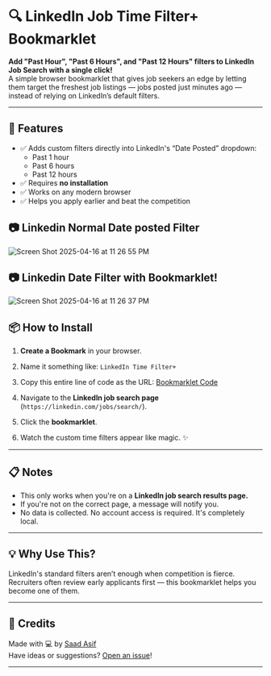 # 🔍 LinkedIn Job Time Filter+ Bookmarklet

**Add "Past Hour", "Past 6 Hours", and "Past 12 Hours" filters to LinkedIn Job Search with a single click!**  
A simple browser bookmarklet that gives job seekers an edge by letting them target the freshest job listings — jobs posted just minutes ago — instead of relying on LinkedIn’s default filters.

---

## 🚀 Features

- ✅ Adds custom filters directly into LinkedIn's “Date Posted” dropdown:
  - Past 1 hour
  - Past 6 hours
  - Past 12 hours
- ✅ Requires **no installation**
- ✅ Works on any modern browser
- ✅ Helps you apply earlier and beat the competition

## 📷 Linkedin Normal Date posted Filter
![Screen Shot 2025-04-16 at 11 26 55 PM](https://github.com/user-attachments/assets/e4e272b1-110b-4099-b379-5e6287def995)

## 📷 Linkedin Date Filter with Bookmarklet!
![Screen Shot 2025-04-16 at 11 26 37 PM](https://github.com/user-attachments/assets/008cd43b-f965-4ea1-ba0f-0be12419a2eb)


## 📦 How to Install

1. **Create a Bookmark** in your browser.
2. Name it something like: `LinkedIn Time Filter+`
3. Copy this entire line of code as the URL:
[Bookmarklet Code](https://github.com/SaadAsif1/LinkedIn-Job-Time-Filter/blob/main/add-time-filter.js)

5. Navigate to the **LinkedIn job search page** (`https://linkedin.com/jobs/search/`).
6. Click the **bookmarklet**.
7. Watch the custom time filters appear like magic. ✨

---

## 📋 Notes

- This only works when you're on a **LinkedIn job search results page.**
- If you're not on the correct page, a message will notify you.
- No data is collected. No account access is required. It's completely local.

---

## 💡 Why Use This?

LinkedIn's standard filters aren’t enough when competition is fierce. Recruiters often review early applicants first — this bookmarklet helps you become one of them.

---

## 💬 Credits

Made with 💻 by [Saad Asif](https://www.linkedin.com/in/saaasif)  
Have ideas or suggestions? [Open an issue](#)!

---

